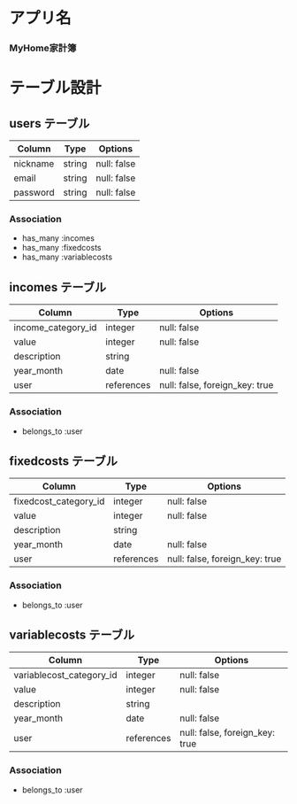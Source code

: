 # アプリ名

### MyHome家計簿


# テーブル設計

## users テーブル

| Column       | Type   | Options     |
| ------------ | ------ | ----------- |
| nickname     | string | null: false |
| email        | string | null: false |
| password     | string | null: false |

### Association

- has_many :incomes
- has_many :fixedcosts
- has_many :variablecosts

## incomes テーブル

| Column                 | Type       | Options                        |
| ---------------------- | ---------- | ------------------------------ |
| income_category_id     | integer    | null: false                    |
| value                  | integer    | null: false                    |
| description            | string     |                                |
| year_month             | date       | null: false                    |
| user                   | references | null: false, foreign_key: true |

### Association

- belongs_to :user

## fixedcosts テーブル

| Column                 | Type       | Options                        |
| ---------------------- | ---------- | ------------------------------ |
| fixedcost_category_id  | integer    | null: false                    |
| value                  | integer    | null: false                    |
| description            | string     |                                |
| year_month             | date       | null: false                    |
| user                   | references | null: false, foreign_key: true |

### Association

- belongs_to :user

## variablecosts テーブル

| Column                    | Type       | Options                        |
| ------------------------- | ---------- | ------------------------------ |
| variablecost_category_id  | integer    | null: false                    |
| value                     | integer    | null: false                    |
| description               | string     |                                |
| year_month                | date       | null: false                    |
| user                      | references | null: false, foreign_key: true |

### Association

- belongs_to :user
